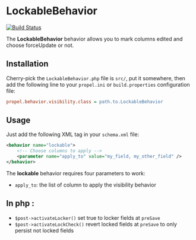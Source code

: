# LockableBehavior

[![Build Status](https://secure.travis-ci.org/donkeycode/LockableBehavior.png)](http://travis-ci.org/cedriclombardot/LockableBehavior)

The **LockableBehavior** behavior allows you to mark columns edited and choose forceUpdate or not.


Installation
------------

Cherry-pick the `LockableBehavior.php` file is `src/`, put it somewhere,
then add the following line to your `propel.ini` or `build.properties` configuration file:

``` ini
propel.behavior.visibility.class = path.to.LockableBehavior
```


Usage
-----

Just add the following XML tag in your `schema.xml` file:

``` xml
<behavior name="lockable">
    <!-- Choose columns to apply -->
    <parameter name="apply_to" value="my_field, my_other_field" />
</behavior>
```

The **lockable** behavior requires four parameters to work:

* `apply_to`: the list of column to apply the visibility behavior


## In php :

* `$post->activateLocker()` set true to locker fields at `preSave`
* `$post->activateLockCheck()` revert locked fields at `preSave` to only persist not locked fields
